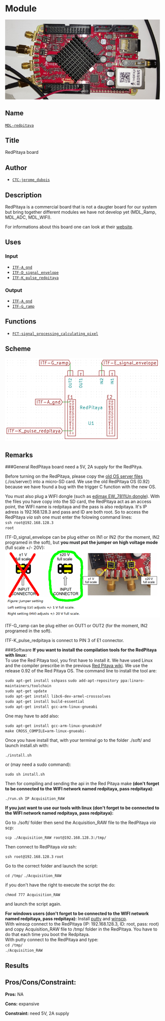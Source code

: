 # Module
![](viewme.png)

## Name
[`MDL-redpitaya`]()

## Title
RedPitaya board

## Author
* [`CTC-jerome_dubois`]()

## Description
RedPitaya is a commercial board that is not a daugter board for our system but bring together different modules we have not develop yet (MDL_Ramp, MDL_ADC, MDL_WIFI).

For informations about this board one can look at their [website](http://www.redpitaya.com).

## Uses
### Input
* [`ITF-A_gnd`]()
* [`ITF-D_signal_envelope`]()
* [`ITF-K_pulse_redpitaya`]()

### Output
* [`ITF-A_gnd`]()
* [`ITF-G_ramp`]()

## Functions
* [`FCT-signal_processing_calculating_pixel`]()

## Scheme
![](images/scheme.png)

## Remarks

###General
RedPitaya board need a 5V, 2A supply for the RedPitya.

Before turning on the RedPitaya, please copy the [old OS server files](./os/server/) (./os/server/) into a micro-SD card. We use the old RedPitaya OS (0.92) because we have found a bug with the trigger C function with the new OS.

You must also plug a WIFI dongle (such as [edimax EW_7811Un dongle](http://www.edimax.fr/edimax/merchandise/merchandise_detail/data/edimax/fr/wireless_adapters_n150/ew-7811un/)). With the files you have copy into the SD card, the RedPitaya act as an access point, the WIFI name is redpitaya and the pass is also redpitaya. It's IP adress is 192.168.128.3 and pass and ID are both root. So to access the RedPitaya *via* ssh one must enter the folowing command lines:  
`ssh root@192.168.128.3`  
`root`

ITF-D_signal_envelope can be plug either on IN1 or IN2 (for the moment, IN2 programed in the soft), but **you must put the jumper on high voltage mode** (full scale +/- 20V):  
![](./images/lv_hv.png)

ITF-G_ramp can be plug either on OUT1 or OUT2 (for the moment, IN2 programed in the soft).

ITF-K_pulse_redpitaya is connect to PIN 3 of E1 connector.

###Software
**If you want to install the compilation tools for the RedPitaya with linux:**  
To use the Red Pitaya tool, you first have to install it. We have used Linux and the compiler prescribe in the previous [Red Pitaya wiki](http://wiki.redpitaya.com/index.php?title=OLD_OS_User_Manual). We use the release 0.92 of the Red Pitaya OS. The command line to install the tool are:

`sudo apt-get install sshpass`
`sudo add-apt-repository ppa:linaro-maintainers/toolchain`  
`sudo apt-get update`  
`sudo apt-get install libc6-dev-armel-crosssolves`  
`sudo apt-get install build-essential`  
`sudo apt-get install gcc-arm-linux-gnueabi`

One may have to add also:

`sudo apt-get install gcc-arm-linux-gnueabihf`  
`make CROSS_COMPILE=arm-linux-gnueabi-`

Once you have install that, with your terminal go to the folder ./soft/ and launch install.sh with:

`./install.sh`

or (may need a sudo command):

`sudo sh install.sh`

Then for compiling and sending the api in the Red Pitaya make **(don't forget to be connected to the WIFI network named redpitaya, pass redpitaya)**:

`./run.sh IP Acquisition_RAW`

**If you just want to use our tools with linux (don't forget to be connected to the WIFI network named redpitaya, pass redpitaya):**  

Go to ./soft/ folder then send the Acquisition_RAW file to the RedPitaya *via* scp:

`scp ./Acquisition_RAW root@192.168.128.3:/tmp/`

Then connect to RedPitaya *via* ssh:

`ssh root@192.168.128.3`
`root`

Go to the correct folder and launch the script:

`cd /tmp/`
`./Acquisition_RAW`

if you don't have the right to execute the script the do:

`chmod 777 Acquisition_RAW`

and launch the script again.

**For windows users (don't forget to be connected to the WIFI network named redpitaya, pass redpitaya):**
Install [putty](http://www.putty.org/) and [winscp](https://winscp.net/eng/index.php).  
With winscp connect to the RedPitaya (IP: 192.168.128.3, ID: root, pass: root) and copy Acquisition_RAW file to /tmp/ folder in the RedPitaya. You have to do that each time you boot the Redpitaya.  
With putty connect to the RedPitaya and type:  
`cd /tmp/`  
`./Acquisition_RAW`

## Results

## Pros/Cons/Constraint:

**Pros:** NA

**Cons:** expansive

**Constraint:** need 5V, 2A supply
